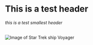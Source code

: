 # This is a test header

###### this is a test smallest header

![Image of Star Trek ship Voyager](https://static.wikia.nocookie.net/memoryalpha/images/9/9f/Intrepid_class_top_quarter_aft.jpg/revision/latest?cb=20070320211144&path-prefix=en)
